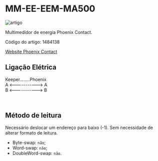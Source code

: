 # MM-EE-EEM-MA500

![artigo](https://caas.phoenixcontact.com/caas/v1/stable/media/252616/full/b408?format=jpg)

Multimedidor de energia Phoenix Contact.

Código do artigo: 1484138

[Website Phoenix Contact](https://www.phoenixcontact.com/pt-br/produtos/equipamento-de-medicao-mm-ee-eem-ma500-1484138)


## Ligação Elétrica

Keeper........Phoenix <br/>
A <-----------> A <br/>
B <-----------> B

<br/>

## Método de leitura
Necessário deslocar um endereço para baixo (-1). Sem necessidade de alterar formato de leitura.
- Byte-swap: `não`;
- Word-swap: `não`;
- DoubleWord-swap: `não`.
